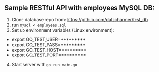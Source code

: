 ## Sample RESTful API with employees MySQL DB:

1. Clone database repo from: https://github.com/datacharmer/test_db
2. run `mysql < employees.sql`
3. Set up environment variables (Linux environment):
  * export GO_TEST_USER=*********
  * export GO_TEST_PASS=*********
  * export GO_TEST_HOST=*********
  * export GO_TEST_PORT=*********
4. Start server with `go run main.go`